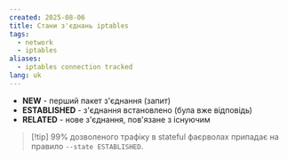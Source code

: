```yaml
---
created: 2025-08-06
title: Стани з'єднань iptables
tags:
  - network
  - iptables
aliases:
  - iptables connection tracked
lang: uk
---
```



- **NEW** - перший пакет з'єднання (запит)
- **ESTABLISHED** - з'єднання встановлено (була вже відповідь)
- **RELATED** - нове з'єднання, пов'язане з існуючим

> [!tip] 99% дозволеного трафіку в stateful фаєрволах припадає на правило `--state ESTABLISHED`.

